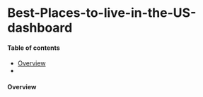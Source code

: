 # Best-Places-to-live-in-the-US-dashboard
#### Table of contents
- [Overview](#overview)
- 
#### Overview
